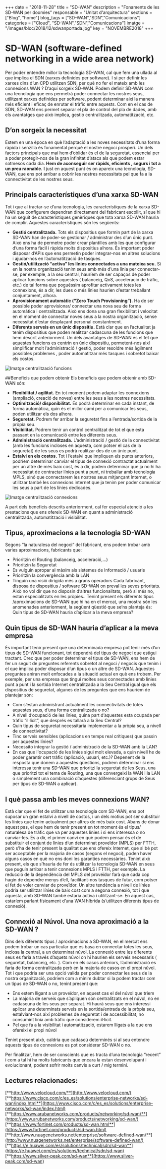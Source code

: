 +++
date        = "2018-11-28"
title       = "SD-WAN"
description = "Fonaments de les SD-WAN per doomies"
responsable = "Unitat d'arquitectura"
sections    = ["Blog", "home"]
blog_tags   = ["SD-WAN","SDN","Comunicacions"]
categories  = ["Cloud", "SD-WAN","SDN","Comunicacions"]
imatge      = "/images/bloc/2018/12/sdwanportada.jpg"
key         = "NOVEMBRE2018"
+++

# SD-WAN (software-defined networking in a wide area network)

Per poder entendre millor la tecnologia SD-WAN, cal que fem una ullada al que implica el SDN (xarxes definides per software).
I si per definir les xarxes dins d’un CPD utilitzen SDN, per què no fer el mateix amb les connexions WAN ?  D’aquí sorgeix SD-WAN.
Podem definir SD-WAN com una tecnologia que ens permetrà poder connectar les nostres seus, utilitzant xarxes definides per software, podent determinar així la manera més eficient i eficaç de enrutar el tràfic entre aquests. 
Com en el cas de SDN, SD-WAN ens permet separar el pla de control del pla de dades, amb els avantatges que això implica, gestió centralitzada, automatització, etc.

## D’on sorgeix la necessitat

Estem en una època en què l’adaptació a les noves necessitats d’una forma ràpida i senzilla és fonamental perquè el nostre negoci prosperi.
Un dels factors principals que mai hem d’oblidar és el de la seguretat, essencial per a poder protegir-nos de la gran infinitat d’atacs als que podem estar sotmesos cada dia.
**Hem de aconseguir ser ràpids, eficients , segurs i tot a un preu raonable.**
I just en aquest punt és on apareix una tecnologia, SD-WAN, que ens pot arribar a cobrir les nostres necessitats pel que fa a la connectivitat de les nostres seus. 

## Principals característiques d’una xarxa SD-WAN

Tot i que al tractar-se d’una tecnologia, les característiques de la xarxa SD-WAN que configurem dependran directament del fabricant escollit, sí que hi ha un seguit de característiques genèriques que tota xarxa SD-WAN hauria de complir. Aquestes característiques són les següents:
-	**Gestió centralitzada.** Tots els dispositius que formin part de la xarxa SD-WAN han de poder-se gestionar / administrar des d’un únic punt. Això ens ha de permetre poder crear plantilles amb les que configurar d’una forma fàcil i ràpida molts dispositius alhora. És important poder disposar d’APIs que ens permetin poder integrar-nos en altres solucions i ajudar-nos en l’automatització de tasques.
-	**Gestió/utilització “activa”  les línies connectades a una mateixa seu.** Si en la nostra organització tenim seus amb més d’una línia per connectar-se, per exemple, a la seu central, hauríem de ser capaços de  poder aplicar funcions sobre aquestes ( balanceig, QoS, acceleració de tràfic, etc.) de tal forma que poguéssim aprofitar activament totes les connexions, és a dir, les dues o més línies haurien d’estar treballant conjuntament, alhora.
-	**Aprovisionament automàtic (“Zero Touch Provisioning”).** Ha de ser possible poder aprovisionar/ connectar una nova seu de forma automàtica i centralitzada. Això ens dona una gran flexibilitat i velocitat en el moment de connectar noves seus a la nostra organització, sense necessitat d’estar desplaçant personal constantment.
-	**Diferents serveis en un únic dispositiu.**  Està clar que en l’actualitat ja tenim dispositius que poden realitzar cadascuna de les funcions que hem descrit anteriorment. Un dels avantatges de SD-WAN és el fet que aquestes funcions es centrin en únic dispositiu, permetent-nos així simplificar molt l’administració / gestió, poder resoldre més àgilment possibles problemes , poder automatitzar més tasques i sobretot baixar els costos.


![Imatge centralització funcions](/images/bloc/2018/12/sdwan1.jpg)

##Beneficis que podem obtenir
Els beneficis que podem obtenir amb SD-WAN són:
- **Flexibilitat / agilitat.** En tot moment podem adaptar les connexions (ampliació, creació de noves) entre les seus a les nostres necessitats.
- **Optimització/ disponibilitat.** Es podrà determinar en cada instant, de forma automàtica,  quin és el millor camí per a comunicar les seus, poden utilitzar els dos alhora.
- **Seguretat.** Podrem fer arribar la seguretat fins a l’entrada/sortida de la pròpia seu.
- **Visibilitat.** Podrem tenir un control centralitzat de tot el que esta passant en la comunicació entre les diferents seus.
- **Administració centralitzada.** L’administració / gestió de la connectivitat (amb les funcions incloses en aquesta, com potser el cas de la seguretat) de les seus es podrà realitzar  des de un únic punt. 
- **Estalvi en els costos.** Tot i l’estalvi que impliquen els punts anteriors, podríem determinar canviar el tipus de connexió contractat actualment per un altre de més baix cost, és a dir, podem determinar que ja no hi ha  necessitat de contractar línies punt a punt, ni treballar amb tecnologia MPLS, sinó que connectarem les nostres seus mitjançant Internet, o utilitzar també les connexions internet que ja tenim per poder comunicar les seus a part de les línies dedicades.

![Imatge centralització connexions](/images/bloc/2018/12/sdwan2.jpg)

A part dels beneficis descrits anteriorment, cal fer especial atenció a  les prestacions que ens ofereix SD-WAN en quant a administració centralitzada, automatització i visibilitat.

## Tipus, aproximacions a la tecnologia SD-WAN

Segons “la naturalesa del negoci“ del fabricant, ens podem trobar amb varies aproximacions, fabricants que:
- Prioritzin el Routing (balanceig, acceleració,...)
- Prioritzin la Seguretat
- Es vulguin apropar al màxim als sistemes de Informació / usuaris
- Prioritzin la convergència amb la LAN
- Tinguin una visió dirigida més a grans operadors
Cada fabricant, disposa de dispositius / software SD-WAN on preval les seves prioritats. Això no vol dir que no disposin d’altres funcionalitats, però si més no, estan especialitzats en les pròpies.. 
Tenint present els diferents tipus /aproximacions de SD-WAN que hi ha en el mercat, una mostra són les anomenades anteriorment, la següent qüestió que se’ns planteja és: Quin tipus de SD-WAN hauria d’aplicar a la meva empresa?

## Quin tipus de SD-WAN hauria d’aplicar a la meva empresa
És important tenir present que una determinada empresa pot tenir més d’un tipus de SD-WAN funcionant, tot dependrà del tipus de negoci que estigui tractant.
Crec que per poder determinar el tipus de SD-WAN, ens hem de fer un seguit de preguntes referents sobretot al negoci / negocis que tenim i el que implica poder disposar d’un tipus o un altre de SD-WAN. Aquestes preguntes aniran molt enfocades a la situació actual en què ens trobem. Per exemple, per una empresa que tingui moltes seus connectades amb línies punt a punt i la sortida Internet centralitzada a la Seu Central igual que els dispositius de seguretat, algunes de les preguntes que ens hauríem de plantejar són:
- Com s’estan administrant actualment les connectivitats de totes aquestes seus, d’una forma centralitzada o no?
- A nivell d’ocupació de les línies, quina part d’aquestes esta ocupada per tràfic “il·lícit”, que després es tallarà a la Seu Central?
- Quin tipus de seguretat necessitaria implementar a la pròpia seu, a nivell de connectivitat?
- Tinc serveis sensibles (aplicacions en temps real crítiques) que passin per aquestes línies?
- Necessito integrar la gestió / administració de la SD-WAN amb la LAN?
- En cas que l'ocupació de les línies sigui molt elevada, a quin nivell he de poder garantir cert tràfic (aplicació, usuari, etc.)?
Depenent de la resposta que donem a  aquestes qüestions, podrem determinar si ens interessa tenir una SD-WAN que prioritzi la seguretat de les Seus, una que prioritzi tot el tema de Routing, una que convergeixi la WAN i la LAN o simplement una combinació d’aquestes (diferenciant grups de Seus per tipus de SD-WAN a aplicar). 

## I què passa amb les meves connexions WAN?

Està clar que el fet de utilitzar una tecnologia com SD-WAN, ens pot suposar un gran estalvi a nivell de costos, i un dels motius pot ser substituir les línies que tenim actualment per altres de més baix cost.
Abans de donar aquest pas, el que hem de tenir present en tot moment és el tipus/ naturalesa de tràfic que va per aquestes línies i si ens interessa o no canviar-les. És a dir, el primer canvi en què podem pensar és el de substituir el conjunt de línies d’un determinat proveïdor (MPLS) per FTTH, però s’ha de tenir present la  qualitat que ens ofereix Internet, que si bé pot ser acceptable per la majoria de casos (segons el negoci), poden haver alguns casos en què no ens doni les garanties necessàries.
Tenint això present, els que s’hauria de fer és utilitzar la tecnologia SD-WAN en seus que puguin arribar a tenir connexions MPLS i FTTH, per exemple.
La reducció de la dependència del MPLS del proveïdor farà que cada cop hagin de dependre menys d’ell,  facilitant-nos tasques de futur, com potser el fet de voler canviar de proveïdor.
Un altre tendència a nivell de línies podria ser utilitzar línies de baix cost com a segona connexió, tot i que aquesta, amb SD-WAN  també estaria activa i utilitzant-se. En aquest cas, estaríem parlant físicament d’una WAN híbrida  (s’utilitzen diferents tipus de connexió).

## Connexió al Núvol. Una nova aproximació a la SD-WAN ?
Dins dels diferents tipus / aproximacions a SD-WAN, en el mercat ens podem trobar un cas particular que es basa en connectar totes les seus, inclosa la central, a un determinat núvol.
La connexió entre les diferents seus es faria a través d’aquets núvol on hi haurien els serveis necessaris ( seguretat, balanceig, etc. ). Com en els casos anteriors, l’administració es faria de forma centralitzada però en la majoria de casos en el propi núvol.
Tot i que podria ser una opció valida per poder connectar les seus de la nostra organització, podríem com a mínim dubtar si la podem tractar com un tipus de SD-WAN o no, tenint present que:
- Ens estem lligant a un proveïdor, en aquest cas el del núvol que triem
- La majoria de serveis que s’apliquen són centralitzats en el núvol, no en cadascuna de les seus per separat. Hi haurà seus que ens interessi aplicar uns determinats serveis en la sortida/entrada de la pròpia seu, estalviant-nos així problemes de seguretat i de accessibilitat, no consumint línia amb tràfic que considerem il·lícit.
- Pel que fa a la visibilitat i automatització, estarem lligats a la que ens ofereixi el propi núvol

Tenint present això, caldria que cadascú determinés si al seu entendre aquests tipus de connexions es pot considerar SD-WAN o no.

Per finalitzar, hem de ser conscients que es tracta d’una tecnologia “recent” i com a tal hi ha molts fabricants que encara la estan desenvolupant i evolucionant, podent sofrir molts canvis a curt / mig termini.

## Lectures relacionades:
 
[**http://www.velocloud.com/**](http://www.velocloud.com/)
[**https://www.cisco.com/c/es_es/solutions/enterprise-networks/sd-wan/index.html**](https://www.cisco.com/c/es_es/solutions/enterprise-networks/sd-wan/index.html)
[**https://www.arubanetworks.com/products/networking/sd-wan/**](https://www.arubanetworks.com/products/networking/sd-wan/)
[**https://www.fortinet.com/products/sd-wan.html**](https://www.fortinet.com/products/sd-wan.html)
[**http://www.nuagenetworks.net/enterprise/software-defined-wan/**](http://www.nuagenetworks.net/enterprise/software-defined-wan/)
[**https://e.huawei.com/es/solutions/technical/sdn/sd-wan**](https://e.huawei.com/es/solutions/technical/sdn/sd-wan)
[**https://www.silver-peak.com/sd-wan**](https://www.silver-peak.com/sd-wan)

